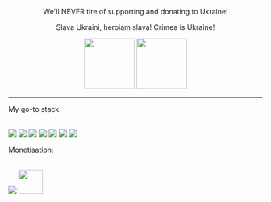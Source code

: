 <div align="center"><p>We'll NEVER tire of supporting and donating to Ukraine!</p><p>Slava Ukraini, heroiam slava! Crimea is Ukraine!</p><img height="100" src="https://upload.wikimedia.org/wikipedia/commons/thumb/4/49/Flag_of_Ukraine.svg/320px-Flag_of_Ukraine.svg.png"> <img height="100" src="https://upload.wikimedia.org/wikipedia/commons/thumb/0/08/Flag_of_the_Crimean_Tatar_people.svg/320px-Flag_of_the_Crimean_Tatar_people.svg.png"></div>
<hr>
My go-to stack:
<br><br>
<p><a href="https://doc.rust-lang.org/std/index.html"><img src="https://avatars.githubusercontent.com/u/5430905?s=48&v=4"></img></a> <a href="https://docs.python.org/3/tutorial/stdlib.html"><img src="https://avatars.githubusercontent.com/u/1525981?s=48&v=4"></img></a> <a href="https://actix.rs/docs/server"><img src="https://avatars.githubusercontent.com/u/32776943?s=48&v=4"></img></a> <a href="#"><img src="https://avatars.githubusercontent.com/u/7658037?s=48&v=4"></img></a> <a href="#"><img src="https://avatars.githubusercontent.com/u/20248544?s=48&v=4"></img></a> <a href="#"><img src="https://avatars.githubusercontent.com/u/159455?s=48&v=4"></img></a> <a href="#"><img src="https://avatars.githubusercontent.com/u/11098337?s=48&v=4"></img></a></p>
Monetisation:
<br><br>
<p><a href="https://www.braintreegateway.com/"><img src="https://avatars.githubusercontent.com/u/3453?s=48&v=4"></img></a> <a target="_blank" href="https://adsense.google.com/"><img height="48" src="https://upload.wikimedia.org/wikipedia/en/2/2e/Adsense_rebranded_with_a_new_logo.png"></img></a></p>

